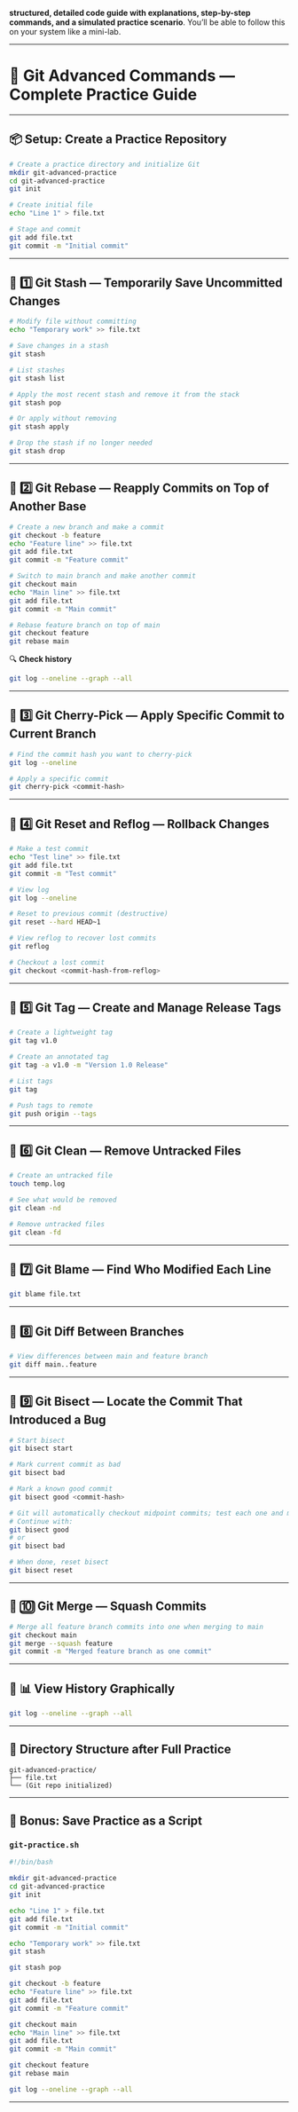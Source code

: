 **structured, detailed code guide with explanations, step-by-step commands, and a simulated practice scenario**. You’ll be able to follow this on your system like a mini-lab.

---

# 📑 Git Advanced Commands — Complete Practice Guide

---

## 📦 Setup: Create a Practice Repository

```bash
# Create a practice directory and initialize Git
mkdir git-advanced-practice
cd git-advanced-practice
git init

# Create initial file
echo "Line 1" > file.txt

# Stage and commit
git add file.txt
git commit -m "Initial commit"
```

---

## 📌 1️⃣ Git Stash — Temporarily Save Uncommitted Changes

```bash
# Modify file without committing
echo "Temporary work" >> file.txt

# Save changes in a stash
git stash

# List stashes
git stash list

# Apply the most recent stash and remove it from the stack
git stash pop

# Or apply without removing
git stash apply

# Drop the stash if no longer needed
git stash drop
```

---

## 📌 2️⃣ Git Rebase — Reapply Commits on Top of Another Base

```bash
# Create a new branch and make a commit
git checkout -b feature
echo "Feature line" >> file.txt
git add file.txt
git commit -m "Feature commit"

# Switch to main branch and make another commit
git checkout main
echo "Main line" >> file.txt
git add file.txt
git commit -m "Main commit"

# Rebase feature branch on top of main
git checkout feature
git rebase main
```

🔍 **Check history**

```bash
git log --oneline --graph --all
```

---

## 📌 3️⃣ Git Cherry-Pick — Apply Specific Commit to Current Branch

```bash
# Find the commit hash you want to cherry-pick
git log --oneline

# Apply a specific commit
git cherry-pick <commit-hash>
```

---

## 📌 4️⃣ Git Reset and Reflog — Rollback Changes

```bash
# Make a test commit
echo "Test line" >> file.txt
git add file.txt
git commit -m "Test commit"

# View log
git log --oneline

# Reset to previous commit (destructive)
git reset --hard HEAD~1

# View reflog to recover lost commits
git reflog

# Checkout a lost commit
git checkout <commit-hash-from-reflog>
```

---

## 📌 5️⃣ Git Tag — Create and Manage Release Tags

```bash
# Create a lightweight tag
git tag v1.0

# Create an annotated tag
git tag -a v1.0 -m "Version 1.0 Release"

# List tags
git tag

# Push tags to remote
git push origin --tags
```

---

## 📌 6️⃣ Git Clean — Remove Untracked Files

```bash
# Create an untracked file
touch temp.log

# See what would be removed
git clean -nd

# Remove untracked files
git clean -fd
```

---

## 📌 7️⃣ Git Blame — Find Who Modified Each Line

```bash
git blame file.txt
```

---

## 📌 8️⃣ Git Diff Between Branches

```bash
# View differences between main and feature branch
git diff main..feature
```

---

## 📌 9️⃣ Git Bisect — Locate the Commit That Introduced a Bug

```bash
# Start bisect
git bisect start

# Mark current commit as bad
git bisect bad

# Mark a known good commit
git bisect good <commit-hash>

# Git will automatically checkout midpoint commits; test each one and mark as good or bad
# Continue with:
git bisect good
# or
git bisect bad

# When done, reset bisect
git bisect reset
```

---

## 📌 🔟 Git Merge — Squash Commits

```bash
# Merge all feature branch commits into one when merging to main
git checkout main
git merge --squash feature
git commit -m "Merged feature branch as one commit"
```

---

## 📌 📊 View History Graphically

```bash
git log --oneline --graph --all
```

---

## 📁 Directory Structure after Full Practice

```
git-advanced-practice/
├── file.txt
└── (Git repo initialized)
```

---

## 📑 Bonus: Save Practice as a Script

### `git-practice.sh`

```bash
#!/bin/bash

mkdir git-advanced-practice
cd git-advanced-practice
git init

echo "Line 1" > file.txt
git add file.txt
git commit -m "Initial commit"

echo "Temporary work" >> file.txt
git stash

git stash pop

git checkout -b feature
echo "Feature line" >> file.txt
git add file.txt
git commit -m "Feature commit"

git checkout main
echo "Main line" >> file.txt
git add file.txt
git commit -m "Main commit"

git checkout feature
git rebase main

git log --oneline --graph --all
```

---
